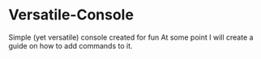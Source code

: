 # Versatile-Console

Simple (yet versatile) console created for fun
At some point I will create a guide on how to add commands to it.
